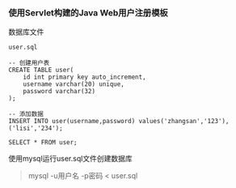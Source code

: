 ### 使用Servlet构建的Java Web用户注册模板

数据库文件 

`user.sql`
```mysql
-- 创建用户表
CREATE TABLE user(
    id int primary key auto_increment,
    username varchar(20) unique,
    password varchar(32) 
);

-- 添加数据
INSERT INTO user(username,password) values('zhangsan','123'),('lisi','234');

SELECT * FROM user;
```

使用mysql运行user.sql文件创建数据库

>mysql -u用户名 -p密码 < user.sql
